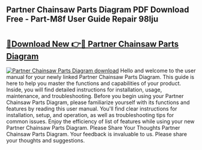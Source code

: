 ## Partner Chainsaw Parts Diagram PDF Download Free - Part-M8f User Guide Repair 98Iju

# <h2><a href="http://dfpgvk.blite.top/?on=Partner+Chainsaw+Parts+Diagram">🔗Download New 👉🔴 Partner Chainsaw Parts Diagram</a></h2>

[![Partner Chainsaw Parts Diagram download](https://i.imgur.com/lujVjoI.png)](http://dfpgvk.blite.top/?on=Partner+Chainsaw+Parts+Diagram)
Hello and welcome to the user manual for your newly linked Partner Chainsaw Parts Diagram. This guide is here to help you master the functions and capabilities of your product. Inside, you will find detailed instructions for installation, usage, maintenance, and troubleshooting. Before you begin using your Partner Chainsaw Parts Diagram, please familiarize yourself with its functions and features by reading this user manual. You'll find clear instructions for installation, setup, and operation, as well as troubleshooting tips for common issues. Enjoy the efficiency of list of features while using your new Partner Chainsaw Parts Diagram. Please Share Your Thoughts Partner Chainsaw Parts Diagram. Your feedback is invaluable to us. Please share your thoughts and suggestions.

